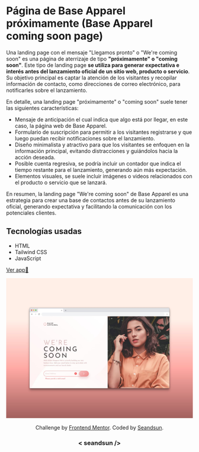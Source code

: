 # Página de Base Apparel próximamente (Base Apparel coming soon page)

Una landing page con el mensaje "Llegamos pronto" o "We're coming soon" es una página de aterrizaje de tipo **"próximamente" o "coming soon"**. Este tipo de landing page **se utiliza para generar expectativa e interés antes del lanzamiento oficial de un sitio web, producto o servicio**. Su objetivo principal es captar la atención de los visitantes y recopilar información de contacto, como direcciones de correo electrónico, para notificarles sobre el lanzamiento. 

En detalle, una landing page "próximamente" o "coming soon" suele tener las siguientes características:

- Mensaje de anticipación el cual indica que algo está por llegar, en este caso, la página web de Base Apparel.
- Formulario de suscripción para permitir a los visitantes registrarse y que luego puedan recibir notificaciones sobre el lanzamiento.
- Diseño minimalista y atractivo para que los visitantes se enfoquen en la información principal, evitando distracciones y guiándolos hacia la acción deseada.
- Posible cuenta regresiva, se podría incluir un contador que indica el tiempo restante para el lanzamiento, generando aún más expectación.
- Elementos visuales, se suele incluir imágenes o videos relacionados con el producto o servicio que se lanzará.

En resumen, la landing page "We're coming soon" de Base Apparel es una estrategia para crear una base de contactos antes de su lanzamiento oficial, generando expectativa y facilitando la comunicación con los potenciales clientes. 

## Tecnologías usadas

- HTML
- Tailwind CSS
- JavaScript

[Ver app🔗](https://)

![base apparel coming soon page img demo](./design/base-apparel-coming-soon-page-img.jpg)

<div align="center">
  Challenge by <a href="https://www.frontendmentor.io?ref=challenge" target="_blank">Frontend Mentor</a>. 
  Coded by <a href="https://github.com/seandsun">Seandsun</a>.
</div>

 <h3 align="center">< seandsun /></h3>